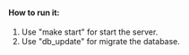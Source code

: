 #### How to run it:
1. Use "make start" for start the server.
2. Use "db_update" for migrate the database.